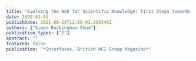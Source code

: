 ```yaml
---
title: "Evolving the Web for Scientific Knowledge: First Steps towards an\" HCI Knowledge Web"
date: 1998-01-01
publishDate: 2021-08-20T12:06:01.898345Z
authors: ["Simon Buckingham Shum"]
publication_types: ["2"]
abstract: ""
featured: false
publication: "*Interfaces, British HCI Group Magazine*"
---
```


